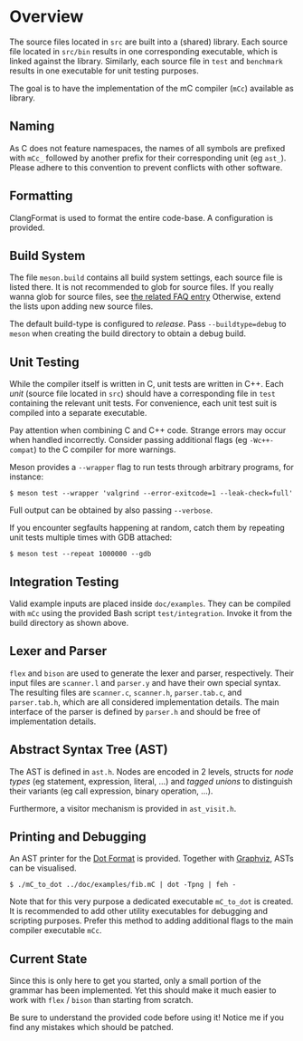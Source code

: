 # Overview

The source files located in `src` are built into a (shared) library.
Each source file located in `src/bin` results in one corresponding executable, which is linked against the library.
Similarly, each source file in `test` and `benchmark` results in one executable for unit testing purposes.

The goal is to have the implementation of the mC compiler (`mCc`) available as library.

## Naming

As C does not feature namespaces, the names of all symbols are prefixed with `mCc_` followed by another prefix for their corresponding unit (eg `ast_`).
Please adhere to this convention to prevent conflicts with other software.

## Formatting

ClangFormat is used to format the entire code-base.
A configuration is provided.

## Build System

The file `meson.build` contains all build system settings, each source file is listed there.
It is not recommended to glob for source files.
If you really wanna glob for source files, see [the related FAQ entry](http://mesonbuild.com/FAQ.html#but-i-really-want-to-use-wildcards)
Otherwise, extend the lists upon adding new source files.

The default build-type is configured to *release*.
Pass `--buildtype=debug` to `meson` when creating the build directory to obtain a debug build.

## Unit Testing

While the compiler itself is written in C, unit tests are written in C++.
Each *unit* (source file located in `src`) should have a corresponding file in `test` containing the relevant unit tests.
For convenience, each unit test suit is compiled into a separate executable.

Pay attention when combining C and C++ code.
Strange errors may occur when handled incorrectly.
Consider passing additional flags (eg `-Wc++-compat`) to the C compiler for more warnings.

Meson provides a `--wrapper` flag to run tests through arbitrary programs, for instance:

    $ meson test --wrapper 'valgrind --error-exitcode=1 --leak-check=full'

Full output can be obtained by also passing `--verbose`.

If you encounter segfaults happening at random, catch them by repeating unit tests multiple times with GDB attached:

    $ meson test --repeat 1000000 --gdb

## Integration Testing

Valid example inputs are placed inside `doc/examples`.
They can be compiled with `mCc` using the provided Bash script `test/integration`.
Invoke it from the build directory as shown above.

## Lexer and Parser

`flex` and `bison` are used to generate the lexer and parser, respectively.
Their input files are `scanner.l` and `parser.y` and have their own special syntax.
The resulting files are `scanner.c`, `scanner.h`, `parser.tab.c`, and `parser.tab.h`, which are all considered implementation details.
The main interface of the parser is defined by `parser.h` and should be free of implementation details.

## Abstract Syntax Tree (AST)

The AST is defined in `ast.h`.
Nodes are encoded in 2 levels, structs for *node types* (eg statement, expression, literal, ...) and *tagged unions* to distinguish their variants (eg call expression, binary operation, ...).

Furthermore, a visitor mechanism is provided in `ast_visit.h`.

## Printing and Debugging

An AST printer for the [Dot Format](https://en.wikipedia.org/wiki/DOT_(graph_description_language)) is provided.
Together with [Graphviz](https://graphviz.gitlab.io/), ASTs can be visualised.

    $ ./mC_to_dot ../doc/examples/fib.mC | dot -Tpng | feh -

Note that for this very purpose a dedicated executable `mC_to_dot` is created.
It is recommended to add other utility executables for debugging and scripting purposes.
Prefer this method to adding additional flags to the main compiler executable `mCc`.

## Current State

Since this is only here to get you started, only a small portion of the grammar has been implemented.
Yet this should make it much easier to work with `flex` / `bison` than starting from scratch.

Be sure to understand the provided code before using it!
Notice me if you find any mistakes which should be patched.
